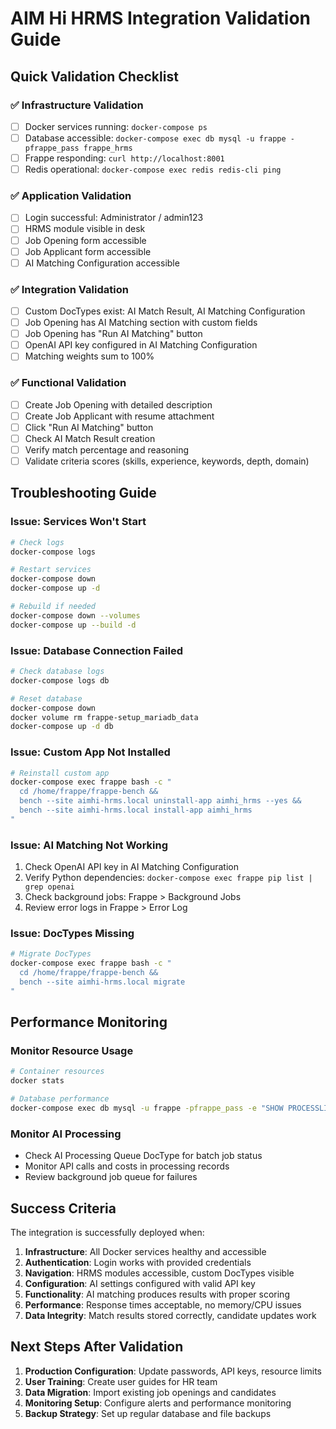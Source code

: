 # AIM Hi HRMS Integration Validation Guide

## Quick Validation Checklist

### ✅ Infrastructure Validation
- [ ] Docker services running: `docker-compose ps`
- [ ] Database accessible: `docker-compose exec db mysql -u frappe -pfrappe_pass frappe_hrms`
- [ ] Frappe responding: `curl http://localhost:8001`
- [ ] Redis operational: `docker-compose exec redis redis-cli ping`

### ✅ Application Validation  
- [ ] Login successful: Administrator / admin123
- [ ] HRMS module visible in desk
- [ ] Job Opening form accessible
- [ ] Job Applicant form accessible
- [ ] AI Matching Configuration accessible

### ✅ Integration Validation
- [ ] Custom DocTypes exist: AI Match Result, AI Matching Configuration
- [ ] Job Opening has AI Matching section with custom fields
- [ ] Job Opening has "Run AI Matching" button
- [ ] OpenAI API key configured in AI Matching Configuration
- [ ] Matching weights sum to 100%

### ✅ Functional Validation
- [ ] Create Job Opening with detailed description
- [ ] Create Job Applicant with resume attachment
- [ ] Click "Run AI Matching" button
- [ ] Check AI Match Result creation
- [ ] Verify match percentage and reasoning
- [ ] Validate criteria scores (skills, experience, keywords, depth, domain)

## Troubleshooting Guide

### Issue: Services Won't Start
```bash
# Check logs
docker-compose logs

# Restart services
docker-compose down
docker-compose up -d

# Rebuild if needed  
docker-compose down --volumes
docker-compose up --build -d
```

### Issue: Database Connection Failed
```bash
# Check database logs
docker-compose logs db

# Reset database
docker-compose down
docker volume rm frappe-setup_mariadb_data
docker-compose up -d db
```

### Issue: Custom App Not Installed
```bash
# Reinstall custom app
docker-compose exec frappe bash -c "
  cd /home/frappe/frappe-bench &&
  bench --site aimhi-hrms.local uninstall-app aimhi_hrms --yes &&
  bench --site aimhi-hrms.local install-app aimhi_hrms
"
```

### Issue: AI Matching Not Working
1. Check OpenAI API key in AI Matching Configuration
2. Verify Python dependencies: `docker-compose exec frappe pip list | grep openai`
3. Check background jobs: Frappe > Background Jobs
4. Review error logs in Frappe > Error Log

### Issue: DocTypes Missing
```bash
# Migrate DocTypes
docker-compose exec frappe bash -c "
  cd /home/frappe/frappe-bench &&
  bench --site aimhi-hrms.local migrate
"
```

## Performance Monitoring

### Monitor Resource Usage
```bash
# Container resources
docker stats

# Database performance
docker-compose exec db mysql -u frappe -pfrappe_pass -e "SHOW PROCESSLIST;" frappe_hrms
```

### Monitor AI Processing
- Check AI Processing Queue DocType for batch job status
- Monitor API calls and costs in processing records
- Review background job queue for failures

## Success Criteria

The integration is successfully deployed when:

1. **Infrastructure**: All Docker services healthy and accessible
2. **Authentication**: Login works with provided credentials  
3. **Navigation**: HRMS modules accessible, custom DocTypes visible
4. **Configuration**: AI settings configured with valid API key
5. **Functionality**: AI matching produces results with proper scoring
6. **Performance**: Response times acceptable, no memory/CPU issues
7. **Data Integrity**: Match results stored correctly, candidate updates work

## Next Steps After Validation

1. **Production Configuration**: Update passwords, API keys, resource limits
2. **User Training**: Create user guides for HR team
3. **Data Migration**: Import existing job openings and candidates
4. **Monitoring Setup**: Configure alerts and performance monitoring
5. **Backup Strategy**: Set up regular database and file backups

